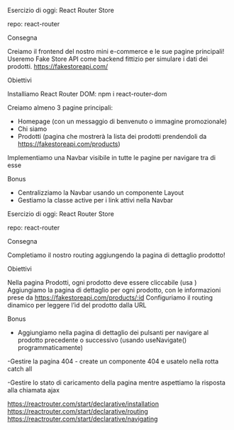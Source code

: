 Esercizio di oggi: React Router Store

repo: react-router

Consegna

Creiamo il frontend del nostro mini e-commerce e le sue pagine principali! Useremo Fake Store API come backend fittizio per simulare i dati dei prodotti. https://fakestoreapi.com/

Obiettivi

Installiamo React Router DOM: npm i react-router-dom

Creiamo almeno 3 pagine principali:

- Homepage (con un messaggio di benvenuto o immagine promozionale)
- Chi siamo
- Prodotti (pagina che mostrerà la lista dei prodotti prendendoli da https://fakestoreapi.com/products)

Implementiamo una Navbar visibile in tutte le pagine per navigare tra di esse

Bonus

- Centralizziamo la Navbar usando un componente Layout
- Gestiamo la classe active per i link attivi nella Navbar

Esercizio di oggi: React Router Store

repo: react-router

Consegna

Completiamo il nostro routing aggiungendo la pagina di dettaglio prodotto!

Obiettivi

Nella pagina Prodotti, ogni prodotto deve essere cliccabile (usa <Link>)
Aggiungiamo la pagina di dettaglio per ogni prodotto, con le informazioni prese da https://fakestoreapi.com/products/:id
Configuriamo il routing dinamico per leggere l’id del prodotto dalla URL

Bonus

- Aggiungiamo nella pagina di dettaglio dei pulsanti per navigare al prodotto precedente o successivo (usando useNavigate() programmaticamente)

-Gestire la pagina 404 - create un componente 404 e usatelo nella rotta catch all

-Gestire lo stato di caricamento della pagina mentre aspettiamo la risposta alla chiamata ajax

https://reactrouter.com/start/declarative/installation
https://reactrouter.com/start/declarative/routing
https://reactrouter.com/start/declarative/navigating
